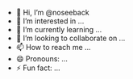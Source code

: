 - 👋 Hi, I’m @noseeback
- 👀 I’m interested in ...
- 🌱 I’m currently learning ...
- 💞️ I’m looking to collaborate on ...
- 📫 How to reach me ...
- 😄 Pronouns: ...
- ⚡ Fun fact: ...

<!---
noseeback/noseeback is a ✨ special ✨ repository because its `README.md` (this file) appears on your GitHub profile.
You can click the Preview link to take a look at your changes.
--->
